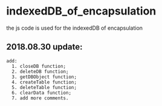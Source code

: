 # indexedDB_of_encapsulation
the js code is used for the indexedDB of encapsulation

## 2018.08.30 update:<br/>
    add:
      1. closeDB function;
      2. deleteDB function;
      3. getDBObject function;
      4. createTable function;
      5. deleteTable function;
      6. clearData function;
      7. add more comments.
